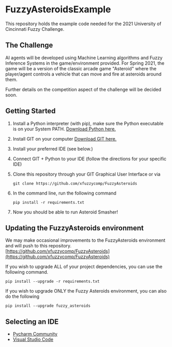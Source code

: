 # FuzzyAsteroidsExample

This repository holds the example code needed for the 2021 University of Cincinnati Fuzzy Challenge.

## The Challenge

AI agents will be developed using Machine Learning algorithms and Fuzzy Inference Systems in the game/environment provided. For Spring 2021, the game will be a version of the classic arcade game "Asteroid" where the player/agent controls a vehicle that can move and fire at asteroids around them.

Further details on the competition aspect of the challenge will be decided soon.

## Getting Started

1. Install a Python interpreter (with pip), make sure the Python executable is on your System PATH. 
[Download Python here.](https://www.python.org/downloads/)
2. Install GIT on your computer [Download GIT here.](https://git-scm.com/downloads)
3. Install your preferred IDE (see below.)
4. Connect GIT + Python to your IDE (follow the directions for your specific IDE)
5. Clone this repository through your GIT Graphical User Interface or via

    ```git clone https://github.com/xfuzzycomp/FuzzyAsteroids```

6. In the command line, run the following command

    ```pip install -r requirements.txt```

7. Now you should be able to run Asteroid Smasher!

## Updating the FuzzyAsteroids environment

We may make occasional improvements to the FuzzyAsteroids environment and will push to this repository. 
[https://github.com/xfuzzycomp/FuzzyAsteroids](https://github.com/xfuzzycomp/FuzzyAsteroids)

If you wish to upgrade ALL of your project dependencies, you can use the following command. 

    pip install --upgrade -r requirements.txt

If you wish to upgrade ONLY the Fuzzy Asteroids environment, you can also do the following

    pip install --upgrade fuzzy_asteroids

## Selecting an IDE

* [Pycharm Community](https://www.jetbrains.com/pycharm/download/)
* [Visual Studio Code](https://code.visualstudio.com/)
